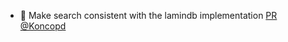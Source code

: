- 🎨 Make search consistent with the lamindb implementation [PR](https://github.com/laminlabs/bionty/pull/170) [@Koncopd](https://github.com/Koncopd)
